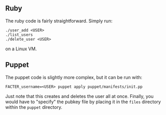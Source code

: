 ## Ruby

The ruby code is fairly straightforward. Simply run:

```
./user_add <USER>
./list_users
./delete_user <USER>
```

on a Linux VM.

## Puppet

The puppet code is slightly more complex, but it can be run with:

```
FACTER_username=<USER> puppet apply puppet/manifests/init.pp
```

Just note that this creates and deletes the user all at once.
Finally, you would have to "specify" the pubkey file by placing it in the `files` directory within the `puppet` directory.
